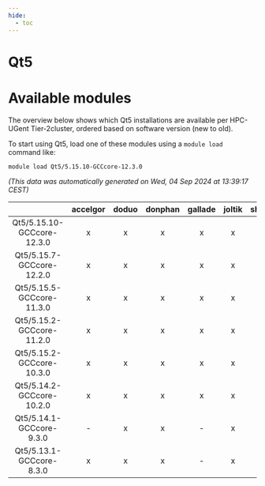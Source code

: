 ```yaml
---
hide:
  - toc
---
```


Qt5
===

# Available modules


The overview below shows which Qt5 installations are available per HPC-UGent Tier-2cluster, ordered based on software version (new to old).

To start using Qt5, load one of these modules using a `module load` command like:

```shell
module load Qt5/5.15.10-GCCcore-12.3.0
```

*(This data was automatically generated on Wed, 04 Sep 2024 at 13:39:17 CEST)*  

| |accelgor|doduo|donphan|gallade|joltik|shinx|skitty|
| :---: | :---: | :---: | :---: | :---: | :---: | :---: | :---: |
|Qt5/5.15.10-GCCcore-12.3.0|x|x|x|x|x|x|x|
|Qt5/5.15.7-GCCcore-12.2.0|x|x|x|x|x|-|x|
|Qt5/5.15.5-GCCcore-11.3.0|x|x|x|x|x|-|x|
|Qt5/5.15.2-GCCcore-11.2.0|x|x|x|x|x|-|x|
|Qt5/5.15.2-GCCcore-10.3.0|x|x|x|x|x|-|x|
|Qt5/5.14.2-GCCcore-10.2.0|x|x|x|x|x|-|x|
|Qt5/5.14.1-GCCcore-9.3.0|-|x|x|-|x|-|x|
|Qt5/5.13.1-GCCcore-8.3.0|x|x|x|-|x|-|x|
